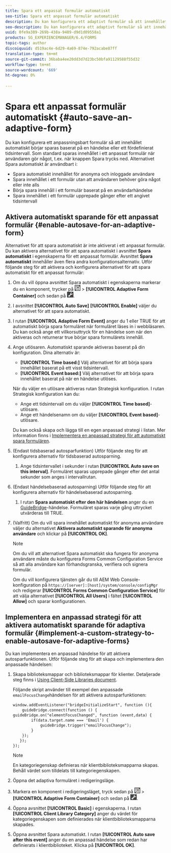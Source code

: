```yaml
---
title: Spara ett anpassat formulär automatiskt
seo-title: Spara ett anpassat formulär automatiskt
description: Du kan konfigurera ett adaptivt formulär så att innehållet automatiskt börjar sparas baserat på en händelse eller ett fördefinierat tidsintervall
seo-description: Du kan konfigurera ett adaptivt formulär så att innehållet automatiskt börjar sparas baserat på en händelse eller ett fördefinierat tidsintervall
uuid: 0fe9a389-269b-438a-9489-d9d1d09558a1
products: SG_EXPERIENCEMANAGER/6.4/FORMS
topic-tags: author
discoiquuid: d519ac4e-6d29-4a69-874e-792acabe87ff
translation-type: tm+mt
source-git-commit: 36baba4ee20dd3d7d23bc50bfa91129588f55d32
workflow-type: tm+mt
source-wordcount: '669'
ht-degree: 0%

---
```



# Spara ett anpassat formulär automatiskt {#auto-save-an-adaptive-form}

Du kan konfigurera ett anpassningsbart formulär så att innehållet automatiskt börjar sparas baserat på en händelse eller ett fördefinierat tidsintervall. Som standard sparas innehållet i ett anpassat formulär när användaren gör något, t.ex. när knappen Spara trycks ned. Alternativet Spara automatiskt är användbart i:

* Spara automatiskt innehållet för anonyma och inloggade användare
* Spara innehållet i ett formulär utan att användaren behöver göra något eller inte alls
* Börja spara innehåll i ett formulär baserat på en användarhändelse
* Spara innehållet i ett formulär upprepade gånger efter ett angivet tidsintervall

## Aktivera automatiskt sparande för ett anpassat formulär {#enable-autosave-for-an-adaptive-form}

Alternativet för att spara automatiskt är inte aktiverat i ett anpassat formulär. Du kan aktivera alternativet för att spara automatiskt i avsnittet **Spara automatiskt** i egenskaperna för ett anpassat formulär. Avsnittet **Spara automatiskt** innehåller även flera andra konfigurationsalternativ. Utför följande steg för att aktivera och konfigurera alternativet för att spara automatiskt för ett anpassat formulär:

1. Om du vill öppna avsnittet Spara automatiskt i egenskaperna markerar du en komponent, trycker på ![fältnivå](assets/field-level.png) > **[!UICONTROL Adaptive Form Container]** och sedan på ![cmpr](assets/cmppr.png).
1. I avsnittet **[!UICONTROL Auto Save]** **[!UICONTROL Enable]** väljer du alternativet för att spara automatiskt.
1. I rutan **[!UICONTROL Adaptive Form Event]** anger du 1 eller TRUE för att automatiskt börja spara formuläret när formuläret läses in i webbläsaren. Du kan också ange ett villkorsuttryck för en händelse som när den aktiveras och returnerar true börjar spara formulärets innehåll.
1. Ange utlösaren. Automatiskt sparande aktiveras baserat på din konfiguration. Dina alternativ är:

   * **[!UICONTROL Time based:]** Välj alternativet för att börja spara innehållet baserat på ett visst tidsintervall.
   * **[!UICONTROL Event based:]** Välj alternativet för att börja spara innehållet baserat på när en händelse utlöses.

   När du väljer en utlösare aktiveras rutan Strategisk konfiguration. I rutan Strategisk konfiguration kan du:

   * Ange ett tidsintervall om du väljer **[!UICONTROL Time based]**-utlösare.
   * Ange ett händelsenamn om du väljer **[!UICONTROL Event based]**-utlösare.

   Du kan också skapa och lägga till en egen anpassad strategi i listan. Mer information finns i [Implementera en anpassad strategi för att automatiskt spara formulären](/help/forms/using/auto-save-an-adaptive-form.md#p-implement-a-custom-strategy-to-enable-autosave-for-adaptive-forms-p).

1. (Endast tidsbaserad autosparfunktion) Utför följande steg för att konfigurera alternativ för tidsbaserad autosparning.

   1. Ange tidsintervallet i sekunder i rutan **[!UICONTROL Auto save on this interval]**. Formuläret sparas upprepade gånger efter det antal sekunder som anges i intervallrutan.

1. (Endast händelsebaserad autosparning) Utför följande steg för att konfigurera alternativ för händelsebaserad autosparning.

   1. I rutan **Spara automatiskt efter den här händelsen** anger du en [GuideBridge](https://helpx.adobe.com/aem-forms/6/javascript-api/GuideBridge.html)-händelse. Formuläret sparas varje gång uttrycket utvärderas till TRUE.

1. (Valfritt) Om du vill spara innehållet automatiskt för anonyma användare väljer du alternativet **Aktivera automatiskt sparande för anonyma användare** och klickar på **[!UICONTROL OK]**.

   >[!NOTE]
   >
   >Om du vill att alternativet Spara automatiskt ska fungera för anonyma användare måste du konfigurera Forms Common Configuration Service så att alla användare kan förhandsgranska, verifiera och signera formulär.
   >
   >Om du vill konfigurera tjänsten går du till AEM Web Console-konfiguration på `https://[server]:[host]/system/console/configMgr` och redigerar **[!UICONTROL Forms Common Configuration Service]** för att välja alternativet **[!UICONTROL All Users]** i fältet **[!UICONTROL Allow]** och sparar konfigurationen.

## Implementera en anpassad strategi för att aktivera automatiskt sparande för adaptiva formulär {#implement-a-custom-strategy-to-enable-autosave-for-adaptive-forms}

Du kan implementera en anpassad händelse för att aktivera autosparfunktionen. Utför följande steg för att skapa och implementera den anpassade händelsen:

1. Skapa biblioteksmappar och biblioteksmappar för klienter. Detaljerade steg finns i [Using Client-Side Libraries document](/help/sites-developing/clientlibs.md).

   Följande skript använder till exempel den anpassade `emailFocusChange`händelsen för att aktivera autosparfunktionen:

   ```
   window.addEventListener("bridgeInitializeStart", function (){   
       guideBridge.connect(function () { guideBridge.on("elementFocusChanged", function (event,data) { 
           if(data.target.name === 'Email') {
               guideBridge.trigger("emailFocusChange");
           }
       });
      });
   });
   ```

   >[!NOTE]
   >
   >En kategoriegenskap definieras när klientbiblioteksmapparna skapas. Behåll värdet som tilldelats till kategoriegenskapen.

1. Öppna det adaptiva formuläret i redigeringsläge.

1. Markera en komponent i redigeringsläget, tryck sedan på ![fältnivå](assets/field-level.png) > **[!UICONTROL Adaptive Form Container]** och sedan på ![cmpr](assets/cmppr.png).
1. Öppna avsnittet **[!UICONTROL Basic]** i egenskaperna. I rutan **[!UICONTROL Client Library Category]** anger du värdet för kategoriegenskapen som definierades när klientbiblioteksmapparna skapades.
1. Öppna avsnittet Spara automatiskt. I rutan **[!UICONTROL Auto save after this event]** anger du en anpassad händelse som redan har definierats i klientbiblioteket. Klicka på **[!UICONTROL OK]**.

